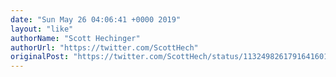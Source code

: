 ```yaml
---
date: "Sun May 26 04:06:41 +0000 2019"
layout: "like"
authorName: "Scott Hechinger"
authorUrl: "https://twitter.com/ScottHech"
originalPost: "https://twitter.com/ScottHech/status/1132498261791641601"
---
```

